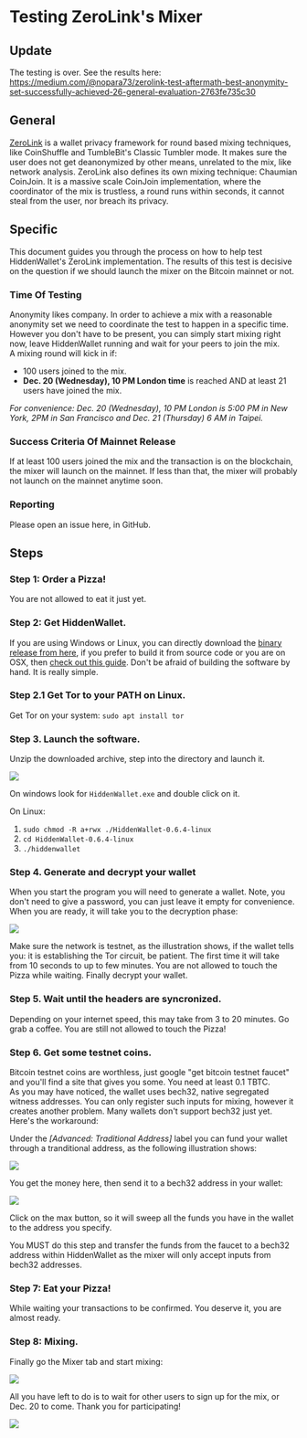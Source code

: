 # Testing ZeroLink's Mixer

## Update
The testing is over. See the results here: https://medium.com/@nopara73/zerolink-test-aftermath-best-anonymity-set-successfully-achieved-26-general-evaluation-2763fe735c30

## General

[ZeroLink](https://github.com/nopara73/ZeroLink/) is a wallet privacy framework for round based mixing techniques, like CoinShuffle and TumbleBit's Classic Tumbler mode. It makes sure the user does not get deanonymized by other means, unrelated to the mix, like network analysis. ZeroLink also defines its own mixing technique: Chaumian CoinJoin. It is a massive scale CoinJoin implementation, where the coordinator of the mix is trustless, a round runs within seconds, it cannot steal from the user, nor breach its privacy.  

## Specific

This document guides you through the process on how to help test HiddenWallet's ZeroLink implementation. The results of this test is decisive on the question if we should launch the mixer on the Bitcoin mainnet or not.  

### Time Of Testing

Anonymity likes company. In order to achieve a mix with a reasonable anonymity set we need to coordinate the test to happen in a specific time. However you don't have to be present, you can simply start mixing right now, leave HiddenWallet running and wait for your peers to join the mix.  
A mixing round will kick in if:
- 100 users joined to the mix.  
- **Dec. 20 (Wednesday), 10 PM London time** is reached AND at least 21 users have joined the mix.  

*For convenience: Dec. 20 (Wednesday), 10 PM London is 5:00 PM in New York, 2PM in San Francisco and Dec. 21 (Thursday) 6 AM in Taipei.*

### Success Criteria Of Mainnet Release

If at least 100 users joined the mix and the transaction is on the blockchain, the mixer will launch on the mainnet.
If less than that, the mixer will probably not launch on the mainnet anytime soon.

### Reporting

Please open an issue here, in GitHub.

## Steps

### Step 1: Order a Pizza!

You are not allowed to eat it just yet.

### Step 2: Get HiddenWallet.

If you are using Windows or Linux, you can directly download the [binary release from here](https://github.com/nopara73/HiddenWallet/releases), if you prefer to build it from source code or you are on OSX, then [check out this guide](https://github.com/nopara73/HiddenWallet/blob/master/README.md#building-from-source-code). Don't be afraid of building the software by hand. It is really simple.  

### Step 2.1 Get Tor to your PATH on Linux.

Get Tor on your system: `sudo apt install tor`

### Step 3. Launch the software.  

Unzip the downloaded archive, step into the directory and launch it.  

![](https://i.imgur.com/aYd7xZc.png)

On windows look for `HiddenWallet.exe` and double click on it.  

On Linux:

1. `sudo chmod -R a+rwx ./HiddenWallet-0.6.4-linux`
2. `cd HiddenWallet-0.6.4-linux`
3. `./hiddenwallet`

### Step 4. Generate and decrypt your wallet

When you start the program you will need to generate a wallet. Note, you don't need to give a password, you can just leave it empty for convenience. When you are ready, it will take you to the decryption phase:  

![](https://i.imgur.com/dp0q1nC.png)

Make sure the network is testnet, as the illustration shows, if the wallet tells you: it is establishing the Tor circuit, be patient. The first time it will take from 10 seconds to up to few minutes. You are not allowed to touch the Pizza while waiting.
Finally decrypt your wallet.

### Step 5. Wait until the headers are syncronized.  

Depending on your internet speed, this may take from 3 to 20 minutes. Go grab a coffee. You are still not allowed to touch the Pizza!

### Step 6. Get some testnet coins.

Bitcoin testnet coins are worthless, just google "get bitcoin testnet faucet" and you'll find a site that gives you some. You need at least 0.1 TBTC.  
As you may have noticed, the wallet uses bech32, native segregated witness addresses. You can only register such inputs for mixing, however it creates another problem. Many wallets don't support bech32 just yet. Here's the workaround:  

Under the *[Advanced: Traditional Address]* label you can fund your wallet through a tranditional address, as the following illustration shows:

![](https://i.imgur.com/xAfySIq.png)

You get the money here, then send it to a bech32 address in your wallet:  

![](https://i.imgur.com/UcWQCJh.png)  

Click on the max button, so it will sweep all the funds you have in the wallet to the address you specify.  

You MUST do this step and transfer the funds from the faucet to a bech32 address within HiddenWallet as the mixer will only accept inputs from bech32 addresses.

### Step 7: Eat your Pizza!

While waiting your transactions to be confirmed. You deserve it, you are almost ready.

### Step 8: Mixing.

Finally go the Mixer tab and start mixing:

![](https://i.imgur.com/X4Ut0U7.png)

All you have left to do is to wait for other users to sign up for the mix, or Dec. 20 to come. Thank you for participating!

![](https://i.imgur.com/OFeShT6.png)
